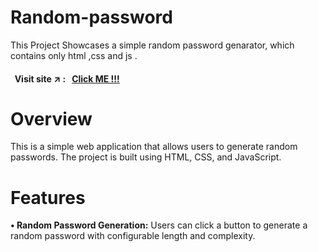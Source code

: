 # Random-password
This Project Showcases a simple random password genarator, which contains only html ,css and js . 

#### &nbsp; Visit site :arrow_upper_right: : &nbsp; [Click ME !!!](https://kallangouda.github.io/Random-password/)

# Overview
This is a simple web application that allows users to generate random passwords. The project is built using HTML, CSS, and JavaScript.

# Features
**• Random Password Generation:** Users can click a button to generate a random password with configurable length and complexity.
